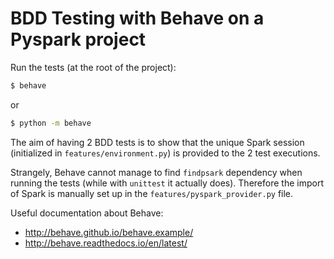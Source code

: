 # BDD Testing with Behave on a Pyspark project

Run the tests (at the root of the project):
```bash
$ behave
```
or 
```bash
$ python -m behave
```

The aim of having 2 BDD tests is to show that the unique Spark session (initialized in `features/environment.py`) is provided to the 2 test executions.

Strangely, Behave cannot manage to find `findpsark` dependency when running the tests (while with `unittest` it actually does). Therefore the import of Spark is manually set up in the `features/pyspark_provider.py` file.

Useful documentation about Behave: 
* http://behave.github.io/behave.example/
* http://behave.readthedocs.io/en/latest/
